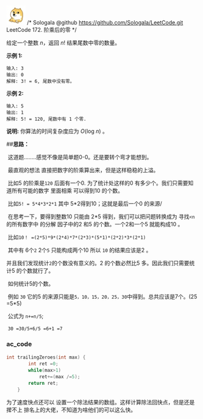 ![](https://github.com/Sologala/SomeThings/blob/master/face.jpg?raw=true)
/*
    Sologala   @github    https://github.com/Sologala/LeetCode.git
    LeetCode   172. 阶乘后的零
*/

给定一个整数 *n*，返回 *n*! 结果尾数中零的数量。

**示例 1:**

```
输入: 3
输出: 0
解释: 3! = 6, 尾数中没有零。
```

**示例 2:**

```
输入: 5
输出: 1
解释: 5! = 120, 尾数中有 1 个零.
```

**说明:** 你算法的时间复杂度应为 *O*(log *n*) 。

##**思路：** 

​	这道题……..感觉不像是简单题0-0。还是要转个弯才能想到。

​	最直观的想法 直接把数字的阶乘算出来，但是这样稳稳的上溢。

​	比如5 的阶乘是`120` 后面有一个0. 为了统计处这样的0 有多少个。我们只需要知道所有可能的数字 里面相乘 可以得到10 的个数。

​	比如`5! = 5*4*3*2*1` 其中 5*2得到10；这就是最后一个0 的来源/

​	在思考一下，要得到整数10  只能由 2*5 得到，我们可以把问题转换成为 寻找`<n` 的所有数字中 的分解 因子中的2 和5 的个数。一个2和一个5 就能构成10 。

​	比如`10！ =(2*5)*9*(2*4)*7*(2*3)*(5*1)*(2*2)*3*(2*1)`

​	其中有 6个`2` 2个`5` 只能构成两个10 所以 `10` 的结果应该是2 。

   并且我们发现统计`2`的个数没有意义的。2 的个数必然比5 多。因此我们只需要统计5 的个数就行了。

​    如何统计5的个数。

​	例如 `30` 它的5 的来源只能是`5，10，15，20，25，30`中得到。总共应该是7个。(25 =5*5)

​	公式为 `n+=n/5`;

​	`30 =30/5+6/5 =6+1 =7`

 	 

### **ac_code**
```c
int trailingZeroes(int max) {
        int ret =0;
        while(max>1)
            ret+=(max /=5);
        return ret;
	}
```

为了速度快点还可以 设置一个除法结果的数组。这样计算除法回快点，但是还是撵不上 排名上的大佬，不知道为啥他们的可以这么快。